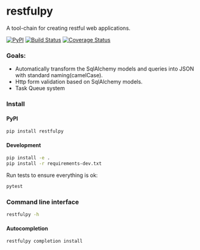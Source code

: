 # restfulpy

A tool-chain for creating restful web applications.

[![PyPI](http://img.shields.io/pypi/v/restfulpy.svg)](https://pypi.python.org/pypi/restfulpy)
[![Build Status](https://travis-ci.org/pylover/restfulpy.svg?branch=master)](https://travis-ci.org/pylover/restfulpy)
[![Coverage Status](https://coveralls.io/repos/github/pylover/restfulpy/badge.svg?branch=master)](https://coveralls.io/github/pylover/restfulpy?branch=master)

### Goals:
 
- Automatically transform the SqlAlchemy models and queries into JSON with 
standard naming(camelCase).
- Http form validation based on SqlAlchemy models.
- Task Queue system


### Install

#### PyPI

```bash
pip install restfulpy
```

#### Development

```bash
pip install -e .
pip install -r requirements-dev.txt
```

Run tests to ensure everything is ok:

```bash
pytest
```

### Command line interface

```bash
restfulpy -h
```

#### Autocompletion

```bash
restfulpy completion install
```


